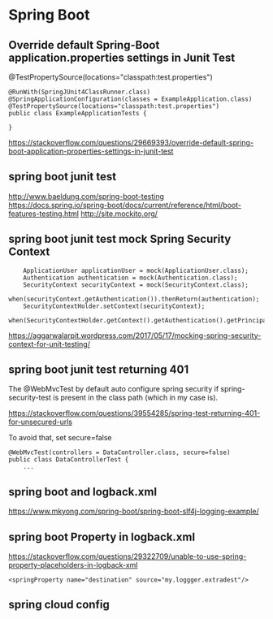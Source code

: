 # Spring Boot 

## Override default Spring-Boot application.properties settings in Junit Test
@TestPropertySource(locations="classpath:test.properties")
```
@RunWith(SpringJUnit4ClassRunner.class)
@SpringApplicationConfiguration(classes = ExampleApplication.class)
@TestPropertySource(locations="classpath:test.properties")
public class ExampleApplicationTests {

}
```
https://stackoverflow.com/questions/29669393/override-default-spring-boot-application-properties-settings-in-junit-test

## spring boot junit test
http://www.baeldung.com/spring-boot-testing
https://docs.spring.io/spring-boot/docs/current/reference/html/boot-features-testing.html
http://site.mockito.org/

## spring boot junit test mock Spring Security Context 
```
	ApplicationUser applicationUser = mock(ApplicationUser.class);
    Authentication authentication = mock(Authentication.class);
    SecurityContext securityContext = mock(SecurityContext.class);
    when(securityContext.getAuthentication()).thenReturn(authentication);
    SecurityContextHolder.setContext(securityContext);
    when(SecurityContextHolder.getContext().getAuthentication().getPrincipal()).thenReturn(applicationUser);
```
https://aggarwalarpit.wordpress.com/2017/05/17/mocking-spring-security-context-for-unit-testing/

## spring boot junit test returning 401

The @WebMvcTest by default auto configure spring security if spring-security-test is present in the class path (which in my case is).

https://stackoverflow.com/questions/39554285/spring-test-returning-401-for-unsecured-urls

To avoid that, set secure=false
```
@WebMvcTest(controllers = DataController.class, secure=false)
public class DataControllerTest {
	...	
```

## spring boot and logback.xml
https://www.mkyong.com/spring-boot/spring-boot-slf4j-logging-example/


## spring boot Property in logback.xml
https://stackoverflow.com/questions/29322709/unable-to-use-spring-property-placeholders-in-logback-xml
```
<springProperty name="destination" source="my.loggger.extradest"/>
```

## spring cloud config
